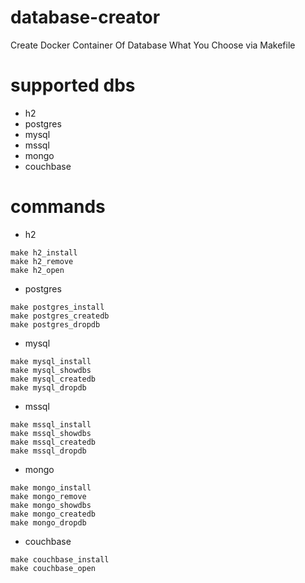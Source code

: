 # database-creator

Create Docker Container Of Database What You Choose via Makefile


# supported dbs

- h2
- postgres
- mysql
- mssql
- mongo
- couchbase


# commands

- h2
~~~
make h2_install
make h2_remove
make h2_open
~~~

- postgres
~~~
make postgres_install 
make postgres_createdb 
make postgres_dropdb
~~~

- mysql
~~~
make mysql_install 
make mysql_showdbs 
make mysql_createdb 
make mysql_dropdb
~~~

- mssql
~~~
make mssql_install 
make mssql_showdbs 
make mssql_createdb 
make mssql_dropdb
~~~


- mongo
~~~
make mongo_install 
make mongo_remove
make mongo_showdbs 
make mongo_createdb 
make mongo_dropdb
~~~

- couchbase
~~~
make couchbase_install
make couchbase_open
~~~


